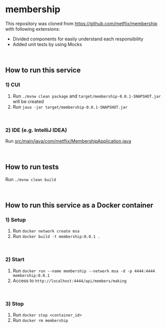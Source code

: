 # membership
This repository was cloned from https://github.com/metflix/membership with following extensions:
- Divided components for easily understand each responsibility
- Added unit tests by using Mocks

<br>


## How to run this service

### 1) CUI
1. Run `./mvnw clean package` and `target/membership-0.0.1-SNAPSHOT.jar` will be created
2. Run `java -jar target/membership-0.0.1-SNAPSHOT.jar`

<br>

### 2) IDE (e.g. IntelliJ IDEA)
Run [src/main/java/com/metflix/MembershipApplication.java](https://github.com/hageyahhoo/membership/blob/master/src/main/java/com/metflix/MembershipApplication.java)

<br>


## How to run tests
Run `./mvnw clean build`

<br>


## How to run this service as a Docker container

### 1) Setup
1. Run `docker network create msa`
2. Run `docker build -t membership:0.0.1 .`

<br>

### 2) Start
1. Run `docker run --name membership --network msa -d -p 4444:4444 membership:0.0.1`
2. Access to `http://localhost:4444/api/members/making`

<br>

### 3) Stop
1. Run `docker stop <container_id>`
2. Run `docker rm membership`
